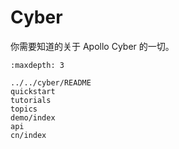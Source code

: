 # Cyber

你需要知道的关于 Apollo Cyber 的一切。

```{toctree}
:maxdepth: 3

../../cyber/README
quickstart
tutorials
topics
demo/index
api
cn/index
```